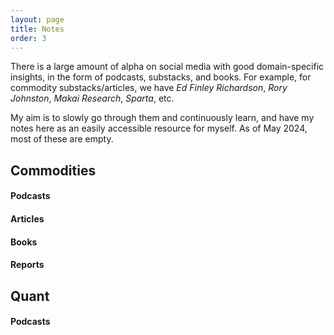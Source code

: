 ```yaml
---
layout: page
title: Notes
order: 3
---
```


There is a large amount of alpha on social media with good domain-specific insights, in the form of podcasts, substacks, and books. For example, for commodity substacks/articles, we have _Ed Finley Richardson_, _Rory Johnston_, _Makai Research_, _Sparta_, etc. 

My aim is to slowly go through them and continuously learn, and have my notes here as an easily accessible resource for myself. As of May 2024, most of these are empty. 

## Commodities

#### Podcasts
#### Articles
#### Books
#### Reports

## Quant

#### Podcasts